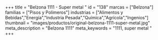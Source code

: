 +++
title = "Belzona 1111 - Super metal "
id = "138"
marcas = ["Belzona"]
familias = ["Pisos y Polímeros"]
industrias = ["Alimentos y Bebidas","Energía","Industria Pesada","Química","Agrícola","Ingenios"]
thumbnail = "images/productos/original-belzona-1111-super-metal.jpg"
meta_description = "Belzona 1111"
meta_keywords = "1111, super metal "
+++
